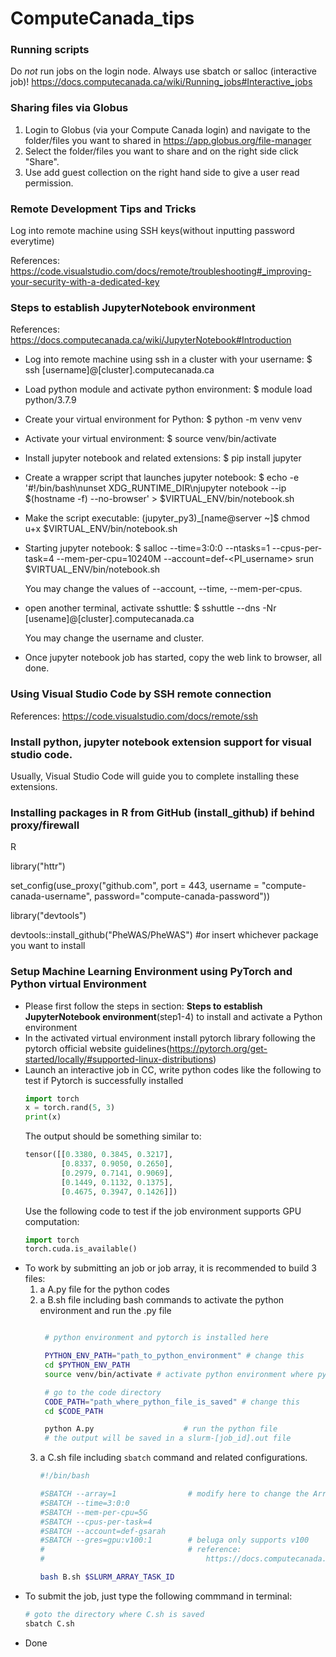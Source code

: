 # ComputeCanada_tips

### Running scripts
Do *not* run jobs on the login node. Always use sbatch or salloc (interactive job)! https://docs.computecanada.ca/wiki/Running_jobs#Interactive_jobs

### Sharing files via Globus
1) Login to Globus (via your Compute Canada login) and navigate to the folder/files you want to shared in https://app.globus.org/file-manager
2) Select the folder/files you want to share and on the right side click "Share". 
3) Use add guest collection on the right hand side to give a user read permission.


### Remote Development Tips and Tricks
Log into remote machine using SSH keys(without inputting password everytime)

References: https://code.visualstudio.com/docs/remote/troubleshooting#_improving-your-security-with-a-dedicated-key


### Steps to establish JupyterNotebook environment
References: https://docs.computecanada.ca/wiki/JupyterNotebook#Introduction

- Log into remote machine using ssh in a cluster with your username: $ ssh [username]@[cluster].computecanada.ca

- Load python module and activate python environment: $ module load python/3.7.9

- Create your virtual environment for Python: $ python -m venv venv

- Activate your virtual environment: $ source venv/bin/activate

- Install jupyter notebook and related extensions: $ pip install jupyter

- Create a wrapper script that launches jupyter notebook: $ echo -e '#!/bin/bash\nunset XDG_RUNTIME_DIR\njupyter notebook --ip $(hostname -f) --no-browser' > $VIRTUAL_ENV/bin/notebook.sh

- Make the script executable: (jupyter_py3)_[name@server ~]$ chmod u+x $VIRTUAL_ENV/bin/notebook.sh

- Starting jupyter notebook: $ salloc --time=3:0:0 --ntasks=1 --cpus-per-task=4 --mem-per-cpu=10240M --account=def-<PI_username> srun $VIRTUAL_ENV/bin/notebook.sh

  You may change the values of --account, --time, --mem-per-cpus.

- open another terminal, activate sshuttle: $ sshuttle --dns -Nr [usename]@[cluster].computecanada.ca
  
  You may change the username and cluster.

- Once jupyter notebook job has started, copy the web link to browser, all done.

### Using Visual Studio Code by SSH remote connection
References: https://code.visualstudio.com/docs/remote/ssh


### Install python, jupyter notebook extension support for visual studio code.
Usually, Visual Studio Code will guide you to complete installing these extensions.

### Installing packages in R from GitHub (install_github) if behind proxy/firewall
R 
<p>library("httr")<p/>
<p>set_config(use_proxy("github.com", port = 443, username = "compute-canada-username", password="compute-canada-password"))<p/>
<p>library("devtools")<p/>
<p>devtools::install_github("PheWAS/PheWAS") #or insert whichever package you want to install<p/>


### Setup Machine Learning Environment using PyTorch and Python virtual Environment

- Please first follow the steps in section: **Steps to establish JupyterNotebook environment**(step1-4) to install and activate a Python environment
- In the activated virtual environment install pytorch library following the pytorch official website guidelines(https://pytorch.org/get-started/locally/#supported-linux-distributions)
- Launch an interactive job in CC, write python codes like the following to test if Pytorch is successfully installed
  ```python
  import torch
  x = torch.rand(5, 3)
  print(x)
  ```
  The output should be something similar to:
  ```python
  tensor([[0.3380, 0.3845, 0.3217],
          [0.8337, 0.9050, 0.2650],
          [0.2979, 0.7141, 0.9069],
          [0.1449, 0.1132, 0.1375],
          [0.4675, 0.3947, 0.1426]])
  ```
  Use the following code to test if the job environment supports GPU computation:
  ```python
  import torch
  torch.cuda.is_available()
  ```
- To work by submitting an job or job array, it is recommended to build 3 files: 
  1. a A.py file for the python codes
  2. a B.sh file including bash commands to activate the python environment and run the .py file
     ```bash
     
      # python environment and pytorch is installed here

      PYTHON_ENV_PATH="path_to_python_environment" # change this
      cd $PYTHON_ENV_PATH
      source venv/bin/activate # activate python environment where pytorch is installed

      # go to the code directory
      CODE_PATH="path_where_python_file_is_saved" # change this
      cd $CODE_PATH

      python A.py                    # run the python file
      # the output will be saved in a slurm-[job_id].out file
     ```
  4. a C.sh file including `sbatch` command and related configurations.
     ```bash
     #!/bin/bash

     #SBATCH --array=1                # modify here to change the Array
     #SBATCH --time=3:0:0
     #SBATCH --mem-per-cpu=5G
     #SBATCH --cpus-per-task=4
     #SBATCH --account=def-gsarah
     #SBATCH --gres=gpu:v100:1        # beluga only supports v100
     #                                # reference:
     #                                    https://docs.computecanada.ca/wiki/Using_GPUs_with_Slurm

     bash B.sh $SLURM_ARRAY_TASK_ID
     ```
- To submit the job, just type the following commmand in terminal:
     ```bash
     # goto the directory where C.sh is saved
     sbatch C.sh
     ```
- Done
     
